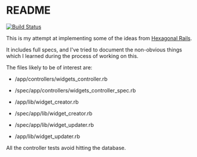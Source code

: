 # README

[![Build Status](https://travis-ci.org/andyw8/hexagonal_rails_rspec_example.svg?branch=master)](https://travis-ci.org/andyw8/hexagonal_rails_rspec_example)

This is my attempt at implementing some of the ideas from [Hexagonal Rails](https://www.youtube.com/watch?v=CGN4RFkhH2M).

It includes full specs, and I've tried to document the non-obvious things which I learned during the process of working on this.

The files likely to be of interest are:

* /app/controllers/widgets_controller.rb
* /spec/app/controllers/widgets_controller_spec.rb

* /app/lib/widget_creator.rb
* /spec/app/lib/widget_creator.rb

* /spec/app/lib/widget_updater.rb
* /app/lib/widget_updater.rb

All the controller tests avoid hitting the database.

